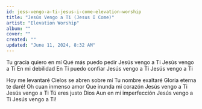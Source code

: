 ```yaml
---
id: jess-vengo-a-ti-jesus-i-come-elevation-worship
title: "Jesús Vengo a Ti (Jesus I Come)"
artist: "Elevation Worship"
album: ""
cover: ""
created: ""
updated: "June 11, 2024, 8:32 AM"
---
```


Tu gracia quiero en mí
Qué más puedo pedir
Jesús vengo a Ti
Jesús vengo a Ti
En mi debilidad
En Ti puedo confiar
Jesús vengo a Ti
Jesús vengo a Ti

Hoy me levantaré
Cielos se abren sobre mí
Tu nombre exaltaré
Gloria eterna te daré!
Oh cuan inmenso amor
Que inunda mi corazón
Jesús vengo a Ti
Jesús vengo a Ti
Tú eres justo Dios
Aun en mi imperfección
Jesús vengo a Ti
Jesús vengo a Ti!
